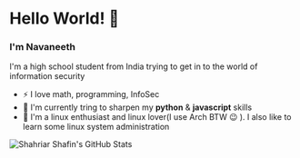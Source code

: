 # Hello World! :wave:

### I'm Navaneeth

I'm a high school student from India trying to get in to the world of information security

- :zap: I love math, programming, InfoSec 
- :hammer: I'm currently tring to sharpen my **python** & **javascript** skills
- :penguin: I'm a linux enthusiast and linux lover(I use Arch BTW :wink: ). I also like to learn some   linux system administration

<img alt="Shahriar Shafin's GitHub Stats" src="https://github-readme-stats-navaneethmv.vercel.app/api?username=NavaneethMv&show_icons=true&theme=radical" />